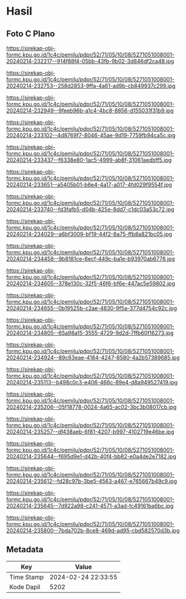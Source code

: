 # Hasil

## Foto C Plano

https://sirekap-obj-formc.kpu.go.id/1c4c/pemilu/pdpr/52/71/05/10/08/5271051008001-20240214-232217--914f88f4-05bb-43fb-9b02-3d846df2ca48.jpg

https://sirekap-obj-formc.kpu.go.id/1c4c/pemilu/pdpr/52/71/05/10/08/5271051008001-20240214-232753--258d2853-9ffa-4a61-ad9b-cb849937c299.jpg

https://sirekap-obj-formc.kpu.go.id/1c4c/pemilu/pdpr/52/71/05/10/08/5271051008001-20240214-232949--9feeb96b-a1c4-4bc8-8856-d155031f31b9.jpg

https://sirekap-obj-formc.kpu.go.id/1c4c/pemilu/pdpr/52/71/05/10/08/5271051008001-20240214-233102--4d8769f7-8046-45ae-9d19-7759fb94ca5c.jpg

https://sirekap-obj-formc.kpu.go.id/1c4c/pemilu/pdpr/52/71/05/10/08/5271051008001-20240214-233437--f6338e80-1ac5-4999-ab8f-31061aedbff5.jpg

https://sirekap-obj-formc.kpu.go.id/1c4c/pemilu/pdpr/52/71/05/10/08/5271051008001-20240214-233651--a5405b01-b6e4-4a17-a017-4fd029f9554f.jpg

https://sirekap-obj-formc.kpu.go.id/1c4c/pemilu/pdpr/52/71/05/10/08/5271051008001-20240214-233740--fd3fafb5-d04b-425e-8dd7-c1dc03a53c72.jpg

https://sirekap-obj-formc.kpu.go.id/1c4c/pemilu/pdpr/52/71/05/10/08/5271051008001-20240214-234029--a6bf3009-bf19-44f2-8a75-ffb8a821bc05.jpg

https://sirekap-obj-formc.kpu.go.id/1c4c/pemilu/pdpr/52/71/05/10/08/5271051008001-20240214-234458--9b8181ce-6ecf-449c-ba1e-b93970ab6778.jpg

https://sirekap-obj-formc.kpu.go.id/1c4c/pemilu/pdpr/52/71/05/10/08/5271051008001-20240214-234605--378e130c-32f5-46f6-bf6e-447ac5e59802.jpg

https://sirekap-obj-formc.kpu.go.id/1c4c/pemilu/pdpr/52/71/05/10/08/5271051008001-20240214-234655--0b19525b-c2ae-4830-9f5a-377d4754c92c.jpg

https://sirekap-obj-formc.kpu.go.id/1c4c/pemilu/pdpr/52/71/05/10/08/5271051008001-20240214-234805--65a98a15-3555-4729-9d2d-7ffb60f16273.jpg

https://sirekap-obj-formc.kpu.go.id/1c4c/pemilu/pdpr/52/71/05/10/08/5271051008001-20240214-234924--89c63eae-4184-4247-8580-4a2b57389685.jpg

https://sirekap-obj-formc.kpu.go.id/1c4c/pemilu/pdpr/52/71/05/10/08/5271051008001-20240214-235113--b498c0c3-e406-466c-89e4-d8a949527419.jpg

https://sirekap-obj-formc.kpu.go.id/1c4c/pemilu/pdpr/52/71/05/10/08/5271051008001-20240214-235206--05f18778-0024-4a65-ac02-3bc3b08017cb.jpg

https://sirekap-obj-formc.kpu.go.id/1c4c/pemilu/pdpr/52/71/05/10/08/5271051008001-20240214-235257--df438aeb-6f81-4207-b997-4102719e46be.jpg

https://sirekap-obj-formc.kpu.go.id/1c4c/pemilu/pdpr/52/71/05/10/08/5271051008001-20240214-235644--f695d9e1-d42b-40f4-bb82-e0a4de2e7182.jpg

https://sirekap-obj-formc.kpu.go.id/1c4c/pemilu/pdpr/52/71/05/10/08/5271051008001-20240214-235612--fd28c97b-3be5-4563-a467-e765667b49c9.jpg

https://sirekap-obj-formc.kpu.go.id/1c4c/pemilu/pdpr/52/71/05/10/08/5271051008001-20240214-235645--7d922a98-c241-4571-a3ad-fc49161ba6bc.jpg

https://sirekap-obj-formc.kpu.go.id/1c4c/pemilu/pdpr/52/71/05/10/08/5271051008001-20240214-235800--7bda702b-8ce8-469d-ad95-cbd582570d3b.jpg


## Metadata

| Key        | Value               |
| ---------- | ------------------- |
| Time Stamp | 2024-02-24 22:33:55 |
| Kode Dapil | 5202                |



